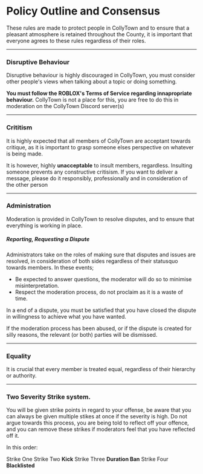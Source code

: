 # Policy Outline and Consensus
These rules are made to protect people in CollyTown and to ensure that a pleasant atmosphere is retained throughout the County, it is important that everyone agrees to these rules regardless of their roles.

----------
### Disruptive Behaviour
Disruptive behaviour is highly discouraged in CollyTown, you must consider other people's views when talking about a topic or doing something.

**You must follow the ROBLOX's Terms of Service regarding innapropriate behaviour.** CollyTown is not a place for this, you are free to do this in moderation on the CollyTown Discord server(s)

--------
### Crititism
It is highly expected that all members of CollyTown are acceptant towards critique, as it is important to grasp someone elses perspective on whatever is being made.

It is however, highly **unacceptable** to insult members, regardless. Insulting someone prevents any constructive critisism. If you want to deliver a message, please do it responsibly, professionally and in consideration of the other person

-------
### Administration
Moderation is provided in CollyTown to resolve disputes, and to ensure that everything is working in place.
##### Reporting, Requesting a Dispute
Administrators take on the roles of making sure that disputes and issues are resolved, in consideration of both sides regardless of their statusquo towards members. In these events;

* Be expected to answer questions, the moderator will do so to minimise misinterpretation.
* Respect the moderation process, do not proclaim as it is a waste of time.

In a end of a dispute, you must be satisfied that you have closed the dispute in willingness to achieve what you have wanted.

If the moderation process has been abused, or if the dispute is created for silly reasons, the relevant (or both) parties will be dismissed.

---------
### Equality
It is crucial that every member is treated equal, regardless of their hierarchy or authority.

---------
### Two Severity Strike system.
You will be given strike points in regard to your offense, be aware that you can always be given multiple stikes at once if the severity is high. Do not argue towards this process, you are being told to reflect off your offence, and you can remove these strikes if moderators feel that you have reflected off it.

In this order:

Strike One
Strike Two
**Kick**
Strike Three
**Duration Ban**
Strike Four
**Blacklisted**

